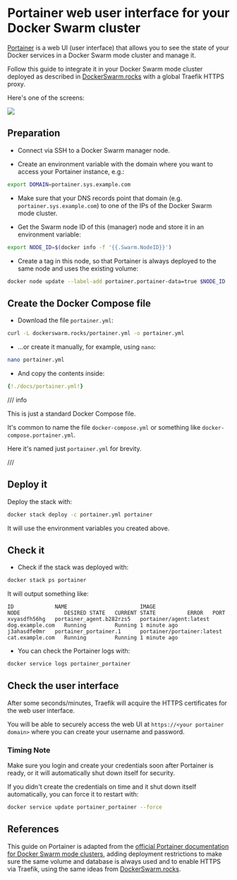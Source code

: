 # Portainer web user interface for your Docker Swarm cluster

<a href="https://github.com/portainer/portainer" target="_blank">Portainer</a> is a web UI (user interface) that allows you to see the state of your Docker services in a Docker Swarm mode cluster and manage it.

Follow this guide to integrate it in your Docker Swarm mode cluster deployed as described in <a href="https://dockerswarm.rocks" target="_blank">DockerSwarm.rocks</a> with a global Traefik HTTPS proxy.

Here's one of the screens:

<img src="https://dockerswarm.rocks/img/portainer.png">

## Preparation

* Connect via SSH to a Docker Swarm manager node.

* Create an environment variable with the domain where you want to access your Portainer instance, e.g.:

```bash
export DOMAIN=portainer.sys.example.com
```

* Make sure that your DNS records point that domain (e.g. `portainer.sys.example.com`) to one of the IPs of the Docker Swarm mode cluster.

* Get the Swarm node ID of this (manager) node and store it in an environment variable:

```bash
export NODE_ID=$(docker info -f '{{.Swarm.NodeID}}')
```

* Create a tag in this node, so that Portainer is always deployed to the same node and uses the existing volume:

```bash
docker node update --label-add portainer.portainer-data=true $NODE_ID
```

## Create the Docker Compose file

* Download the file `portainer.yml`:

```bash
curl -L dockerswarm.rocks/portainer.yml -o portainer.yml
```

* ...or create it manually, for example, using `nano`:

```bash
nano portainer.yml
```

* And copy the contents inside:

```YAML
{!./docs/portainer.yml!}
```

/// info

This is just a standard Docker Compose file.

It's common to name the file `docker-compose.yml` or something like `docker-compose.portainer.yml`.

Here it's named just `portainer.yml` for brevity.

///

## Deploy it

Deploy the stack with:

```bash
docker stack deploy -c portainer.yml portainer
```

It will use the environment variables you created above.

## Check it

* Check if the stack was deployed with:

```bash
docker stack ps portainer
```

It will output something like:

```
ID             NAME                       IMAGE                        NODE              DESIRED STATE   CURRENT STATE          ERROR   PORT
xvyasdfh56hg   portainer_agent.b282rzs5   portainer/agent:latest       dog.example.com   Running         Running 1 minute ago
j3ahasdfe0mr   portainer_portainer.1      portainer/portainer:latest   cat.example.com   Running         Running 1 minute ago
```

* You can check the Portainer logs with:

```bash
docker service logs portainer_portainer
```

## Check the user interface

After some seconds/minutes, Traefik will acquire the HTTPS certificates for the web user interface.

You will be able to securely access the web UI at `https://<your portainer domain>` where you can create your username and password.

### Timing Note

Make sure you login and create your credentials soon after Portainer is ready, or it will automatically shut down itself for security.

If you didn't create the credentials on time and it shut down itself automatically, you can force it to restart with:

```bash
docker service update portainer_portainer --force
```

## References

This guide on Portainer is adapted from the <a href="http://portainer.readthedocs.io/en/stable/agent.html" target="_blank">official Portainer documentation for Docker Swarm mode clusters</a>, adding deployment restrictions to make sure the same volume and database is always used and to enable HTTPS via Traefik, using the same ideas from <a href="https://dockerswarm.rocks" target="_blank">DockerSwarm.rocks</a>.
